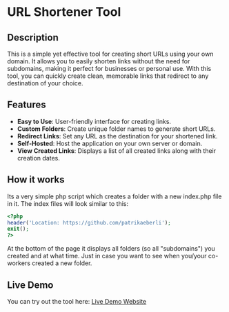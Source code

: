 # URL Shortener Tool

## Description

This is a simple yet effective tool for creating short URLs using your own domain. It allows you to easily shorten links without the need for subdomains, making it perfect for businesses or personal use. With this tool, you can quickly create clean, memorable links that redirect to any destination of your choice.

## Features

- **Easy to Use**: User-friendly interface for creating links.
- **Custom Folders**: Create unique folder names to generate short URLs.
- **Redirect Links**: Set any URL as the destination for your shortened link.
- **Self-Hosted**: Host the application on your own server or domain.
- **View Created Links**: Displays a list of all created links along with their creation dates.

## How it works

Its a very simple php script which creates a folder with a new index.php file in it.
The index files will look similar to this:
```php
<?php
header('Location: https://github.com/patrikaeberli');
exit();
?>
````

At the bottom of the page it displays all folders (so all "subdomains") you created and at what time. Just in case you want to see when you/your co-workers created a new folder. 

## Live Demo

You can try out the tool here: [Live Demo Website](http://shorturl.great-site.net)
